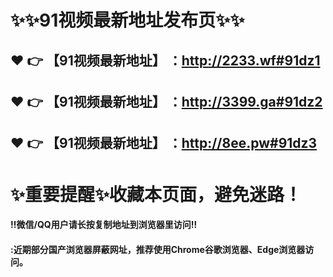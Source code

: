 # :sparkles::sparkles:91视频最新地址发布页:sparkles::sparkles:

 :heart: :point_right: 【91视频最新地址】 ：http://2233.wf#91dz1
 ------
 :heart: :point_right: 【91视频最新地址】 ：http://3399.ga#91dz2
 ------
 :heart: :point_right: 【91视频最新地址】 ：http://8ee.pw#91dz3
 ------
# :sparkles:重要提醒:sparkles:收藏本页面，避免迷路！
#### ‼️微信/QQ用户请长按复制地址到浏览器里访问‼
#### :近期部分国产浏览器屏蔽网址，推荐使用Chrome谷歌浏览器、Edge浏览器访问。
